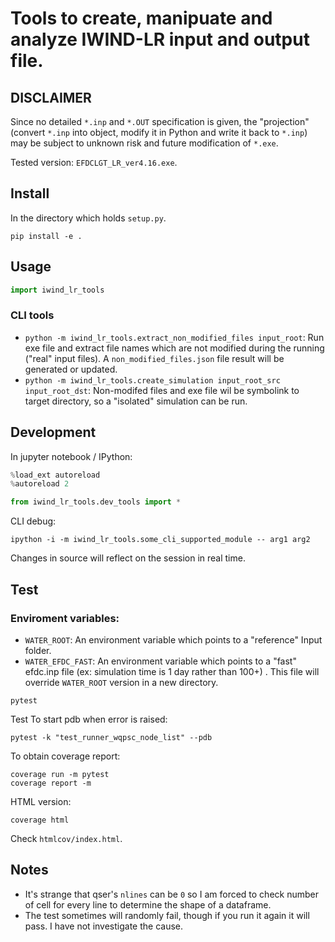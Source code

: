 
# Tools to create, manipuate and analyze IWIND-LR input and output file.

## DISCLAIMER

Since no detailed `*.inp` and `*.OUT` specification is given, the "projection" (convert `*.inp` into object, modify it in Python and write it back to `*.inp`) may be subject to unknown risk and future modification of `*.exe`.

Tested version: `EFDCLGT_LR_ver4.16.exe`.

## Install

In the directory which holds `setup.py`.

```shell
pip install -e .
```

## Usage

```python
import iwind_lr_tools
```

### CLI tools

* `python -m iwind_lr_tools.extract_non_modified_files input_root`: Run exe file and extract file names which are not modified during the running ("real" input files). A `non_modified_files.json` file result will be generated or updated. 
* `python -m iwind_lr_tools.create_simulation input_root_src input_root_dst`: Non-modifed files and exe file wil be symbolink to target directory, so a "isolated" simulation can be run.


## Development

In jupyter notebook / IPython:

```python
%load_ext autoreload
%autoreload 2

from iwind_lr_tools.dev_tools import *
```

CLI debug:

```shell
ipython -i -m iwind_lr_tools.some_cli_supported_module -- arg1 arg2
```

Changes in source will reflect on the session in real time.

## Test

### Enviroment variables:

* `WATER_ROOT`: An environment variable which points to a "reference" Input folder.
* `WATER_EFDC_FAST`: An environment variable which points to a "fast" efdc.inp file (ex: simulation time is 1 day rather than 100+) . This file will override `WATER_ROOT` version in a new directory.


```shell
pytest
```

Test To start pdb when error is raised:

```shell
pytest -k "test_runner_wqpsc_node_list" --pdb
```

To obtain coverage report:

```shell
coverage run -m pytest
coverage report -m
```

HTML version:

```shell
coverage html
```

Check `htmlcov/index.html`.

## Notes

* It's strange that qser's `nlines` can be `0` so I am forced to check number of cell for every line to determine the shape of a dataframe.
* The test sometimes will randomly fail, though if you run it again it will pass. I have not investigate the cause.
